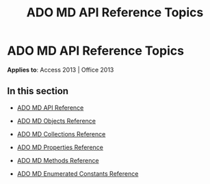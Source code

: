 ﻿---
title: ADO MD API Reference Topics
TOCTitle: ADO MD API reference
ms:assetid: af1d69ed-859d-4f38-88b8-fdcc381a0448
ms:mtpsurl: https://msdn.microsoft.com/library/JJ249833(v=office.15)
ms:contentKeyID: 48547094
ms.date: 09/18/2015
mtps_version: v=office.15
---

# ADO MD API Reference Topics


**Applies to**: Access 2013 | Office 2013

## In this section

  - [ADO MD API Reference](ado-md-api-reference.md)

  - [ADO MD Objects Reference](ado-md-objects-reference.md)

  - [ADO MD Collections Reference](ado-md-collections-reference.md)

  - [ADO MD Properties Reference](ado-md-properties-reference.md)

  - [ADO MD Methods Reference](ado-md-methods-reference.md)

  - [ADO MD Enumerated Constants Reference](ado-md-enumerated-constants-reference.md)

